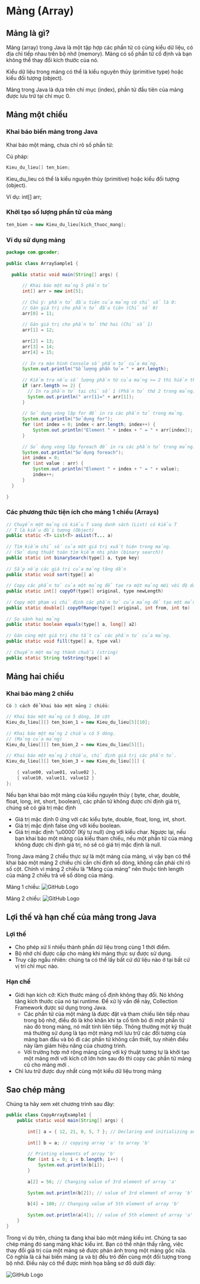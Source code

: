 # Mảng (Array)

## Mảng là gì?

Mảng (array) trong Java là một tập hợp các phần tử có cùng kiểu dữ liệu, có địa chỉ tiếp nhau trên bộ nhớ (memory). Mảng có số phần tử cố định và bạn không thể thay đổi kích thước của nó.

Kiểu dữ liệu trong mảng có thể là kiểu nguyên thủy (primitive type) hoặc kiểu đối tượng (object).

Mảng trong Java là dựa trên chỉ mục (index), phần tử đầu tiên của mảng được lưu trữ tại chỉ mục 0.

## Mảng một chiều

### Khai báo biến mảng trong Java

Khai báo một mảng, chưa chỉ rõ số phần tử:

Cú pháp:

```java
Kieu_du_lieu[] ten_bien;
```

Kieu_du_lieu có thể là kiểu nguyên thủy (primitive) hoặc kiểu đối tượng (object).

Ví dụ: int[] arr;

### Khởi tạo số lượng phần tử của mảng

```java
ten_bien = new Kieu_du_lieu[kich_thuoc_mang];
```

### Ví dụ sử dụng mảng

```java
package com.gpcoder;
 
public class ArraySample1 {
   
  public static void main(String[] args) {
 
      // Khai báo một mảng 5 phần tử
      int[] arr = new int[5];
 
      // Chú ý: phần tử đầu tiên của mảng có chỉ số là 0:
      // Gán giá trị cho phần tử đầu tiên (Chỉ số 0)
      arr[0] = 11;
 
      // Gán giá trị cho phần tử thứ hai (Chỉ số 1)
      arr[1] = 12;
 
      arr[2] = 13;
      arr[3] = 14;
      arr[4] = 15;
 
      // In ra màn hình Console số phần tử của mảng.
      System.out.println("Số lượng phần tử = " + arr.length);
 
      // Kiểm tra nếu số lượng phần từ của mảng >= 2 thì hiển thị giá trị của phần tử thứ 2
      if (arr.length >= 2) {
        // In ra phần tử tại chỉ số 1 (Phần tử thứ 2 trong mảng)
        System.out.println(" arr[1]=" + arr[1]);
      }
 
      // Sử dụng vòng lặp for để in ra các phần tử trong mảng.
      System.out.println("Sử dụng for");
      for (int index = 0; index < arr.length; index++) {
          System.out.println("Element " + index + " = " + arr[index]);
      }
 
      // Sử dụng vòng lặp foreach để in ra các phần tử trong mảng.
      System.out.println("Sử dụng foreach");
      int index = 0;
      for (int value : arr) {
          System.out.println("Element " + index + " = " + value);
          index++;
      }
  }
 
}
```

### Các phương thức tiện ích cho mảng 1 chiều (Arrays)

```java
// Chuyển một mảng có kiểu T sang danh sách (List) có kiểu T
// T là kiểu đối tượng (Object)
public static <T> List<T> asList(T... a)
   
// Tìm kiếm chỉ số của một giá trị xuất hiện trong mảng.
// (Sử dụng thuật toán tìm kiếm nhị phân (binary search))
public static int binarySearch(type[] a, type key)
 
// Sắp xếp các giá trị của mảng tăng dần
public static void sort(type[] a)
  
// Copy các phần tử của một mảng để tạo ra một mảng mới với độ dài chỉ định.
public static int[] copyOf(type[] original, type newLength)
  
// Copy một phạm vi chỉ định các phần tử của mảng để tạo một mảng mới
public static double[] copyOfRange(type[] original, int from, int to)
  
// So sánh hai mảng
public static boolean equals(type[] a, long[] a2)
  
// Gán cùng một giá trị cho tất cả các phần tử của mảng.
public static void fill(type[] a, type val)
  
// Chuyển một mảng thành chuỗi (string)
public static String toString(type[] a)
```

## Mảng hai chiều

### Khai báo mảng 2 chiều

```java
Có 3 cách để khai báo một mảng 2 chiều:

// Khai báo một mảng có 5 dòng, 10 cột
Kieu_du_lieu[][] ten_bien_1 = new Kieu_du_lieu[5][10]; 
  
// Khai báo một mảng 2 chiều có 5 dòng.
// (Mảng của mảng)
Kieu_du_lieu[][] ten_bien_2 = new Kieu_du_lieu[5][]; 
  
// Khai báo một mảng 2 chiều, chỉ định giá trị các phần tử. 
Kieu_du_lieu[][] ten_bien_3 = new Kieu_du_lieu[][] {
  
    { value00, value01, value02 }, 
    { value10, value11, value12 } 
};
```

Nếu bạn khai báo một mảng của kiểu nguyên thủy ( byte, char, double, float, long, int, short, boolean), các phần tử không được chỉ định giá trị, chúng sẽ có giá trị mặc định
- Giá trị mặc định 0 ứng với các kiểu byte, double, float, long, int, short.
- Giá trị mặc định false ứng với kiểu boolean.
- Giá trị mặc định ‘\u0000’ (Ký tự null) ứng với kiểu char.
Ngược lại, nếu bạn khai báo một mảng của kiểu tham chiếu, nếu một phần tử của mảng không được chỉ định giá trị, nó sẽ có giá trị mặc định là null.

Trong Java mảng 2 chiều thực sự là một mảng của mảng, vì vậy bạn có thể khai báo một mảng 2 chiều chỉ cần chỉ định số dòng, không cần phải chỉ rõ số cột. Chính vì mảng 2 chiều là “Mảng của mảng” nên thuộc tính length của mảng 2 chiều trả về số dòng của mảng.

Mảng 1 chiều:
![GitHub Logo](img/mang_1_chieu.png)

Mảng 2 chiều:
![GitHub Logo](img/6_mang_hai_chieu.png)

## Lợi thế và hạn chế của mảng trong Java

### Lợi thế

- Cho phép xử lí nhiều thành phần dữ liệu trong cùng 1 thời điểm.
- Bộ nhớ chỉ được cấp cho mảng khi mảng thực sự được sử dụng.
- Truy cập ngẫu nhiên: chúng ta có thể lấy bất cứ dữ liệu nào ở tại bất cứ vị trí chỉ mục nào.

### Hạn chế

- Giới hạn kích cỡ: Kích thước mảng cố định không thay đổi. Nó không tăng kích thước của nó tại runtime. Để xử lý vấn đề này, Collection Framework được sử dụng trong Java.
    - Các phần tử của một mảng là được đặt và tham chiếu liên tiếp nhau trong bộ nhớ, điều đó là khó khăn khi ta cố tình bỏ đi một phần tử nào đó trong mảng, nó mất tính liên tiếp. Thông thường một kỹ thuật mà thường sử dụng là tạo một mảng mới lưu trữ các đối tượng của mảng ban đầu và bỏ đi các phần tử không cần thiết, tuy nhiên điều này làm giảm hiệu năng của chương trình.
    - Với trường hợp mở rộng mảng cũng với kỹ thuật tương tự là khởi tạo một mảng mới với kích cỡ lớn hơn sau đó thì copy các phần tử mảng cũ cho mảng mới .
- Chỉ lưu trữ được duy nhất cùng một kiểu dữ liệu trong mảng

## Sao chép mảng

Chúng ta hãy xem xét chương trình sau đây:

```java
public class CopyArrayExample1 {
    public static void main(String[] args) {
 
        int[] a = { 12, 21, 0, 5, 7 }; // Declaring and initializing an array of ints
 
        int[] b = a; // copying array 'a' to array 'b'
 
        // Printing elements of array 'b'
        for (int i = 0; i < b.length; i++) {
            System.out.println(b[i]);
        }
 
        a[2] = 56; // Changing value of 3rd element of array 'a'
 
        System.out.println(b[2]); // value of 3rd element of array 'b' also changes = 56
 
        b[4] = 100; // Changing value of 5th element of array 'b'
 
        System.out.println(a[4]); // value of 5th element of array 'a' also changes = 100
    }
}
```

Trong ví dụ trên, chúng ta đang khai báo một mảng kiểu int. Chúng ta sao chép mảng đó sang mảng khác kiểu int. Bạn có thể nhận thấy rằng, việc thay đổi giá trị của một mảng sẽ được phản ánh trong một mảng gốc nữa. Có nghĩa là cả hai biến mảng (a và b) đều trỏ đến cùng một đối tượng trong bộ nhớ. Điều này có thể được minh họa bằng sơ đồ dưới đây:

![GitHub Logo](img/6_copy-array.png)


